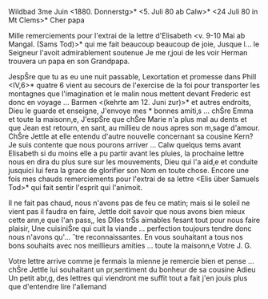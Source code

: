  Wildbad 3me Juin <1880. Donnerstg>*
 <5. Juli 80 ab Calw>*
 <24 Juli 80 in Mt Clems>*
Cher papa

Mille remerciements pour l'extrai de la lettre d'Elisabeth <v. 9-10 Mai ab Mangal. (Sams Tod)>* qui me fait beaucoup beaucoup de joie, Jusque l… le Seigneur l'avoit admirablement soutenue Je me r‚joui de les voir Herman trouvera un papa en son Grandpapa.

JespŠre que tu as eu une nuit passable, Lexortation et promesse dans Phill <IV,6>* quatre 6 vient au secours de l'exercise de la foi pour transporter les montagnes que l'imagination et le malin nous mettent devant 
Frederic est donc en voyage … Barmen <(kehrte am 12. Juni zur)>* et autres endroits, Dieu le guarde et enseigne, J'envoye mes <nos>* bonnes amiti‚s … chŠre Emma et toute la maisonn‚e, J'espŠre que chŠre Marie n'a plus mal au dents et que Jean est retourn‚ en sant‚ au millieu de nous apres son m‚sage d'amour. ChŠre Jettle at elle entendu d'autre nouvelle concernant sa cousine Kern? Je suis contente que nous pourons arriver … Calw quelqus tems avant Elisabeth si du moins elle a pu partir avant les pluies, la prochaine lettre nous en dira du plus sure sur les mouvements, Dieu qui l'a aid‚e et conduite jusquici lui fera la grace de glorifier son Nom en toute chose. Encore une fois mes chauds remerciements pour l'extrai de sa lettre <Elis über Samuels Tod>* qui fait sentir l'esprit qui l'animoit.

Il ne fait pas chaud, nous n'avons pas de feu ce matin; mais si le soleil ne vient pas il faudra en faire, Jettle doit savoir que nous avons bien mieux cette ann‚e que l'an pass‚, les Dlles trŠs aimables fesant tout pour nous faire plaisir, Une cuisiniŠre qui cuit la viande … perfection toujours tendre donc nous n'avons qu'… ˆtre reconnaissantes. En vous souhaitant a tous nos bons souhaits avec nos meillieurs amities … toute la maisonn‚e  Votre J. G.

Votre lettre arrive comme je fermais la mienne je remercie bien et pense … chŠre Jettle lui souhaitant un pr‚sentiment du bonheur de sa cousine 
Adieu Un petit abr‚g‚ des lettres qui viendront me suffit tout a fait j'en jouis plus que d'entendre lire l'allemand

